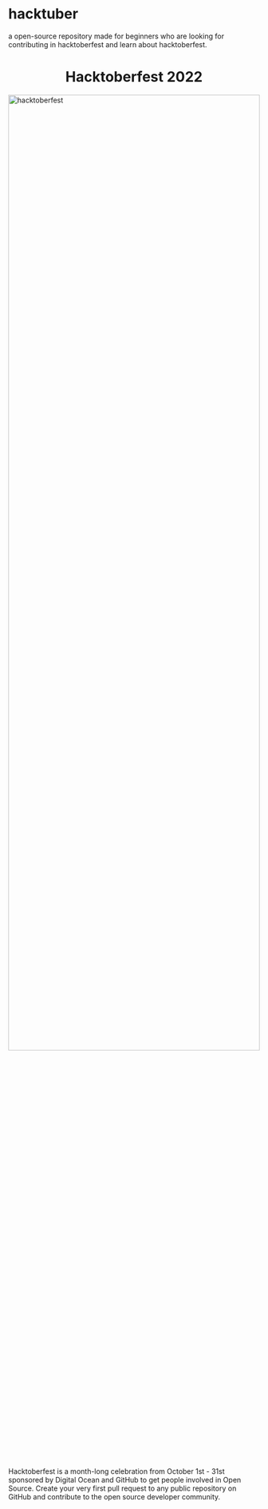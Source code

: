 # hacktuber
a open-source repository made for beginners who are looking for contributing in hacktoberfest and learn about hacktoberfest.

<h1 align="center">Hacktoberfest 2022</h1>
<img src="https://raw.githubusercontent.com/deniss-eh/hacktuber/main/hacktoberfest.png" alt="hacktoberfest" width="100%" height="70%">

Hacktoberfest is a month-long celebration from October 1st - 31st sponsored by Digital Ocean and GitHub to get people involved in Open Source. Create your very first pull request to any public repository on GitHub and contribute to the open source developer community.

